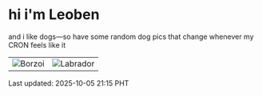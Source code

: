 # hi i'm Leoben

and i like dogs—so have some random dog pics that change whenever my CRON feels like it

|  |  |
|--------|----------|
| ![Borzoi](https://random-dog-vercel.vercel.app/api/random-borzoi?v=1759670121) | ![Labrador](https://random-dog-vercel.vercel.app/api/random-labrador?v=1759670121) |

Last updated: 2025-10-05 21:15 PHT
